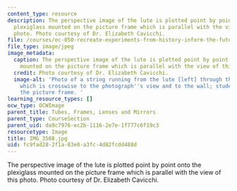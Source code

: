 ```yaml
---
content_type: resource
description: The perspective image of the lute is plotted point by point onto the
  plexiglass mounted on the picture frame which is parallel with the view of this
  photo. Photo courtesy of Dr. Elizabeth Cavicchi.
file: /courses/ec-050-recreate-experiments-from-history-inform-the-future-from-the-past-galileo-january-iap-2010/fc9fad282f1a83e0a3fc4d82fcdd488d_IMG_3508.jpg
file_type: image/jpeg
image_metadata:
  caption: The perspective image of the lute is plotted point by point onto the plexiglass
    mounted on the picture frame which is parallel with the view of this photo.
  credit: Photo courtesy of Dr. Elizabeth Cavicchi.
  image-alt: 'Photo of a string running from the lute [left] through the picture frame
    which is crosswise to the photograph''s view and to the wall; students look through
    the picture frame. '
learning_resource_types: []
ocw_type: OCWImage
parent_title: Tubes, Frames, Lenses and Mirrors
parent_type: CourseSection
parent_uid: da9c7976-ec2b-1116-2e7e-1f777c6f19c3
resourcetype: Image
title: IMG_3508.jpg
uid: fc9fad28-2f1a-83e0-a3fc-4d82fcdd488d
---
```

The perspective image of the lute is plotted point by point onto the plexiglass mounted on the picture frame which is parallel with the view of this photo. Photo courtesy of Dr. Elizabeth Cavicchi.

